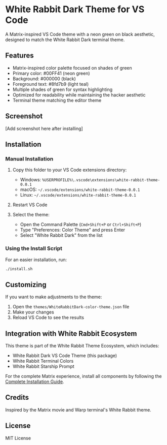 # White Rabbit Dark Theme for VS Code

A Matrix-inspired VS Code theme with a neon green on black aesthetic, designed to match the White Rabbit Dark terminal theme.

## Features

- Matrix-inspired color palette focused on shades of green
- Primary color: #00FF41 (neon green)
- Background: #000000 (black)
- Foreground text: #8fd7b9 (light teal)
- Multiple shades of green for syntax highlighting
- Optimized for readability while maintaining the hacker aesthetic
- Terminal theme matching the editor theme

## Screenshot

[Add screenshot here after installing]

## Installation

### Manual Installation

1. Copy this folder to your VS Code extensions directory:
   - Windows: `%USERPROFILE%\.vscode\extensions\white-rabbit-theme-0.0.1`
   - macOS: `~/.vscode/extensions/white-rabbit-theme-0.0.1`
   - Linux: `~/.vscode/extensions/white-rabbit-theme-0.0.1`

2. Restart VS Code

3. Select the theme:
   - Open the Command Palette (`Cmd+Shift+P` or `Ctrl+Shift+P`)
   - Type "Preferences: Color Theme" and press Enter
   - Select "White Rabbit Dark" from the list

### Using the Install Script

For an easier installation, run:

```bash
./install.sh
```

## Customizing

If you want to make adjustments to the theme:

1. Open the `themes/WhiteRabbitDark-color-theme.json` file
2. Make your changes
3. Reload VS Code to see the results

## Integration with White Rabbit Ecosystem

This theme is part of the White Rabbit Theme Ecosystem, which includes:

- White Rabbit Dark VS Code Theme (this package)
- White Rabbit Terminal Colors
- White Rabbit Starship Prompt

For the complete Matrix experience, install all components by following the [Complete Installation Guide](../INSTALLATION.md).

## Credits

Inspired by the Matrix movie and Warp terminal's White Rabbit theme.

## License

MIT License
